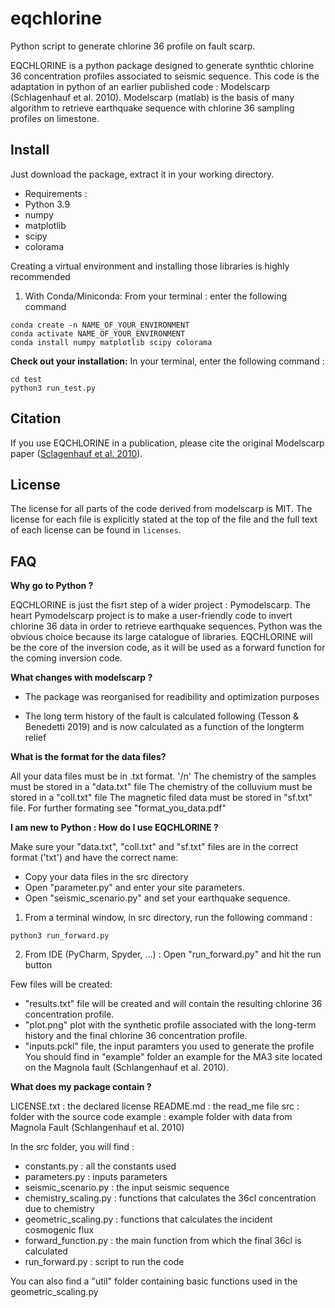 # eqchlorine
Python script to generate chlorine 36 profile on fault scarp.

EQCHLORINE is a python package designed to generate synthtic chlorine 36 concentration profiles associated to seismic sequence.
This code is the adaptation in python of an earlier published code : Modelscarp (Schlagenhauf et al. 2010).
Modelscarp (matlab) is the basis of many algorithm to retrieve earthquake sequence 
with chlorine 36 sampling profiles on limestone. 

Install
-------
Just download the package, extract it in your working directory.
- Requirements :
- Python 3.9
- numpy
- matplotlib
- scipy
- colorama

Creating a virtual environment and installing those libraries is highly recommended

1) With Conda/Miniconda: 
From your terminal : enter the following command

```
conda create -n NAME_OF_YOUR_ENVIRONMENT
conda activate NAME_OF_YOUR_ENVIRONMENT
conda install numpy matplotlib scipy colorama
```
**Check out your installation:**
In your terminal, enter the following command :
```
cd test
python3 run_test.py
```

Citation
--------

If you use EQCHLORINE in a publication, please cite the original Modelscarp paper ([Sclagenhauf et al.
2010](https://doi.org/10.1111/j.1365-246X.2010.04622.x)).


License
-------

The license for all parts of the code derived from modelscarp is
MIT. The license for each file is explicitly stated at
the top of the file and the full text of each license can be found in
`licenses`.


FAQ
---

**Why go to Python ?**

EQCHLORINE is just the fisrt step of a wider project : Pymodelscarp. The heart Pymodelscarp project
is to make a user-friendly code to invert chlorine 36 data in order to retrieve earthquake sequences. Python was the obvious 
choice because its large catalogue of libraries.
EQCHLORINE will be the core of the inversion code, as it will be used as a forward function
for the coming inversion code.


**What changes with modelscarp ?**

- The package was reorganised for readibility and optimization purposes

- The long term history of the fault is calculated following (Tesson & Benedetti 2019)
and is now calculated as a function of the longterm relief

**What is the format for the data files?**

All your data files must be in .txt format. '/n'
The chemistry of the samples must be stored in a "data.txt" file
The chemistry of the colluvium must be stored in a "coll.txt" file
The magnetic filed data must be stored in "sf.txt" file.
For further formating see "format_you_data.pdf"

**I am new to Python : How do I use EQCHLORINE ?**

Make sure your "data.txt", "coll.txt" and "sf.txt" files are in the correct format ('txt') and have the correct name:

- Copy your data files in the src directory
- Open "parameter.py" and enter your site parameters.
- Open "seismic_scenario.py" and set your earthquake sequence.

1) From a terminal window, in src directory, run the following command :

```
python3 run_forward.py
```

2) From IDE (PyCharm, Spyder, ...) :
Open "run_forward.py" and hit the run button

Few files will be created:
- "results.txt" file will be created and will contain the resulting chlorine 36 concentration profile.
- "plot.png" plot with the synthetic profile associated with the long-term history and the final chlorine 36 concentration profile.
- "inputs.pckl" file, the input paramters you used to generate the profile
You should find in "example" folder an example for the MA3 site located on the Magnola fault (Schlangenhauf et al. 2010).

**What does my package contain ?**

LICENSE.txt : the declared license
README.md : the read_me file
src : folder with the source code 
example : example folder with data from Magnola Fault (Schlangenhauf et al. 2010)

In the src folder, you will find :

- constants.py : all the constants used
- parameters.py : inputs parameters
- seismic_scenario.py : the input seismic sequence
- chemistry_scaling.py : functions that calculates the 36cl concentration due to chemistry
- geometric_scaling.py : functions that calculates the incident cosmogenic flux
- forward_function.py : the main function from which the final 36cl is calculated
- run_forward.py : script to run the code

You can also find a "util" folder containing basic functions used in the geometric_scaling.py

